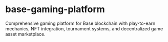 # base-gaming-platform
Comprehensive gaming platform for Base blockchain with play-to-earn mechanics, NFT integration, tournament systems, and decentralized game asset marketplace.
